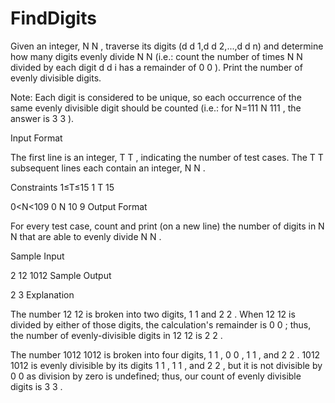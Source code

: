 # FindDigits

Given an integer, N
N
, traverse its digits (d
d
1,d
d
2,...,d
d
n) and determine how many digits evenly divide N
N
 (i.e.: count the number of times N
N
 divided by each digit d
d
i has a remainder of 0
0
). Print the number of evenly divisible digits.

Note: Each digit is considered to be unique, so each occurrence of the same evenly divisible digit should be counted (i.e.: for N=111
N
111
, the answer is 3
3
).

Input Format

The first line is an integer, T
T
, indicating the number of test cases. 
The T
T
 subsequent lines each contain an integer, N
N
.

Constraints 
1≤T≤15
1
T
15
 
0<N<109
0
N
10
9
Output Format

For every test case, count and print (on a new line) the number of digits in N
N
 that are able to evenly divide N
N
.

Sample Input

2
12
1012
Sample Output

2
3
Explanation

The number 12
12
 is broken into two digits, 1
1
 and 2
2
. When 12
12
 is divided by either of those digits, the calculation's remainder is 0
0
; thus, the number of evenly-divisible digits in 12
12
 is 2
2
.

The number 1012
1012
 is broken into four digits, 1
1
, 0
0
, 1
1
, and 2
2
. 1012
1012
 is evenly divisible by its digits 1
1
, 1
1
, and 2
2
, but it is not divisible by 0
0
 as division by zero is undefined; thus, our count of evenly divisible digits is 3
3
.
